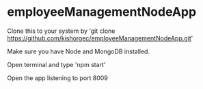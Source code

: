 # employeeManagementNodeApp

Clone this to your system by 'git clone https://github.com/kishorgec/employeeManagementNodeApp.git'

Make sure you have Node and MongoDB installed.

Open terminal and type 'npm start'

Open the app listening to port 8009
